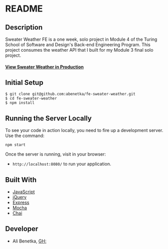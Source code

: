 # README

## Description
Sweater Weather FE is a one week, solo project in Module 4 of the Turing School of Software and Design's Back-end Engineering Program. This project consumes the weather API that I built for my Module 3 final solo project.  

#### [**View Sweater Weather in Production**](https://abenetka.github.io/fe-sweater-weather/)

## Initial Setup
 ```
$ git clone git@github.com:abenetka/fe-sweater-weather.git
$ cd fe-sweater-weather
$ npm install
```

## Running the Server Locally

To see your code in action locally, you need to fire up a development server. Use the command:

```shell
npm start
```

Once the server is running, visit in your browser:

* `http://localhost:8080/` to run your application.


## Built With

* [JavaScript](https://www.javascript.com/)
* [jQuery](https://jquery.com/)
* [Express](https://expressjs.com/)
* [Mocha](https://mochajs.org/)
* [Chai](https://chaijs.com/)

## Developer

* Ali Benetka, [GH:](https://www.github.com/abenetka)
